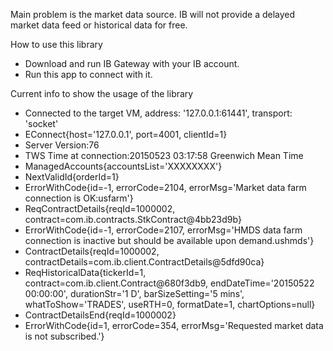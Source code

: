 Main problem is the market data source.
IB will not provide a delayed market data feed or historical data for free.

How to use this library
- Download and run IB Gateway with your IB account.
- Run this app to connect with it.


Current info to show the usage of the library
- Connected to the target VM, address: '127.0.0.1:61441', transport: 'socket'
- EConnect{host='127.0.0.1', port=4001, clientId=1}
- Server Version:76
- TWS Time at connection:20150523 03:17:58 Greenwich Mean Time
- ManagedAccounts{accountsList='XXXXXXXX'}
- NextValidId{orderId=1}
- ErrorWithCode{id=-1, errorCode=2104, errorMsg='Market data farm connection is OK:usfarm'}
- ReqContractDetails{reqId=1000002, contract=com.ib.contracts.StkContract@4bb23d9b}
- ErrorWithCode{id=-1, errorCode=2107, errorMsg='HMDS data farm connection is inactive but should be available upon demand.ushmds'}
- ContractDetails{reqId=1000002, contractDetails=com.ib.client.ContractDetails@5dfd90ca}
- ReqHistoricalData{tickerId=1, contract=com.ib.client.Contract@680f3db9, endDateTime='20150522 00:00:00', durationStr='1 D', barSizeSetting='5 mins', whatToShow='TRADES', useRTH=0, formatDate=1, chartOptions=null}
- ContractDetailsEnd{reqId=1000002}
- ErrorWithCode{id=1, errorCode=354, errorMsg='Requested market data is not subscribed.'}
